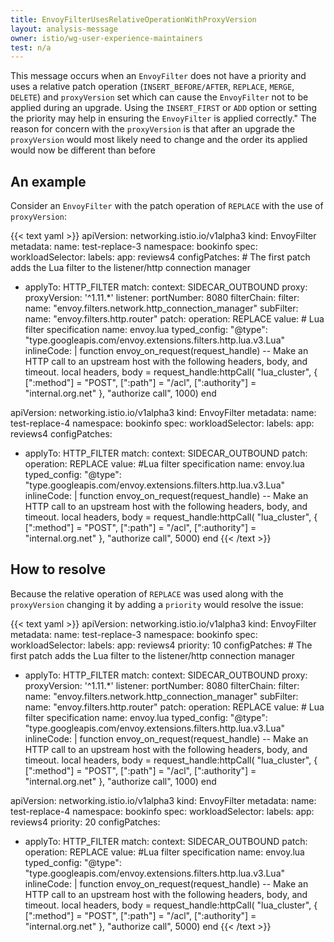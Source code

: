 ```yaml
---
title: EnvoyFilterUsesRelativeOperationWithProxyVersion
layout: analysis-message
owner: istio/wg-user-experience-maintainers
test: n/a
---
```


This message occurs when an `EnvoyFilter` does not have a priority and uses a relative patch operation (`INSERT_BEFORE/AFTER`, `REPLACE`, `MERGE`, `DELETE`) and `proxyVersion` set which can cause the `EnvoyFilter` not to be applied during an upgrade. Using the `INSERT_FIRST` or `ADD` option or setting the priority may help in ensuring the `EnvoyFilter` is applied correctly."  The reason for concern with the `proxyVersion` is that after an upgrade the `proxyVersion` would most likely need to change and the order its applied would now be different than before

## An example

Consider an `EnvoyFilter` with the patch operation of `REPLACE` with the use of `proxyVersion`:

{{< text yaml >}}
apiVersion: networking.istio.io/v1alpha3
kind: EnvoyFilter
metadata:
  name: test-replace-3
  namespace: bookinfo
spec:
  workloadSelector:
    labels:
      app: reviews4
  configPatches:
    # The first patch adds the Lua filter to the listener/http connection manager
  - applyTo: HTTP_FILTER
    match:
      context: SIDECAR_OUTBOUND
      proxy:
        proxyVersion: '^1\.11.*'
      listener:
        portNumber: 8080
        filterChain:
          filter:
            name: "envoy.filters.network.http_connection_manager"
            subFilter:
              name: "envoy.filters.http.router"
    patch:
      operation: REPLACE
      value: # Lua filter specification
       name: envoy.lua
       typed_config:
          "@type": "type.googleapis.com/envoy.extensions.filters.http.lua.v3.Lua"
          inlineCode: |
            function envoy_on_request(request_handle)
              -- Make an HTTP call to an upstream host with the following headers, body, and timeout.
              local headers, body = request_handle:httpCall(
               "lua_cluster",
               {
                [":method"] = "POST",
                [":path"] = "/acl",
                [":authority"] = "internal.org.net"
               },
              "authorize call",
              1000)
            end

apiVersion: networking.istio.io/v1alpha3
kind: EnvoyFilter
metadata:
  name: test-replace-4
  namespace: bookinfo
spec:
  workloadSelector:
    labels:
      app: reviews4
  configPatches:
  - applyTo: HTTP_FILTER
    match:
      context: SIDECAR_OUTBOUND
    patch:
      operation: REPLACE
      value: #Lua filter specification
       name: envoy.lua
       typed_config:
          "@type": "type.googleapis.com/envoy.extensions.filters.http.lua.v3.Lua"
          inlineCode: |
            function envoy_on_request(request_handle)
              -- Make an HTTP call to an upstream host with the following headers, body, and timeout.
              local headers, body = request_handle:httpCall(
               "lua_cluster",
               {
                [":method"] = "POST",
                [":path"] = "/acl",
                [":authority"] = "internal.org.net"
               },
              "authorize call",
              5000)
            end
{{< /text >}}

## How to resolve

Because the relative operation of `REPLACE` was used along with the `proxyVersion` changing it by adding a `priority` would resolve the issue:

{{< text yaml >}}
apiVersion: networking.istio.io/v1alpha3
kind: EnvoyFilter
metadata:
  name: test-replace-3
  namespace: bookinfo
spec:
  workloadSelector:
    labels:
      app: reviews4
  priority: 10
  configPatches:
    # The first patch adds the Lua filter to the listener/http connection manager
  - applyTo: HTTP_FILTER
    match:
      context: SIDECAR_OUTBOUND
      proxy:
        proxyVersion: '^1\.11.*'
      listener:
        portNumber: 8080
        filterChain:
          filter:
            name: "envoy.filters.network.http_connection_manager"
            subFilter:
              name: "envoy.filters.http.router"
    patch:
      operation: REPLACE
      value: # Lua filter specification
       name: envoy.lua
       typed_config:
          "@type": "type.googleapis.com/envoy.extensions.filters.http.lua.v3.Lua"
          inlineCode: |
            function envoy_on_request(request_handle)
              -- Make an HTTP call to an upstream host with the following headers, body, and timeout.
              local headers, body = request_handle:httpCall(
               "lua_cluster",
               {
                [":method"] = "POST",
                [":path"] = "/acl",
                [":authority"] = "internal.org.net"
               },
              "authorize call",
              1000)
            end

apiVersion: networking.istio.io/v1alpha3
kind: EnvoyFilter
metadata:
  name: test-replace-4
  namespace: bookinfo
spec:
  workloadSelector:
    labels:
      app: reviews4
  priority: 20
  configPatches:
  - applyTo: HTTP_FILTER
    match:
      context: SIDECAR_OUTBOUND
    patch:
      operation: REPLACE
      value: #Lua filter specification
       name: envoy.lua
       typed_config:
          "@type": "type.googleapis.com/envoy.extensions.filters.http.lua.v3.Lua"
          inlineCode: |
            function envoy_on_request(request_handle)
              -- Make an HTTP call to an upstream host with the following headers, body, and timeout.
              local headers, body = request_handle:httpCall(
               "lua_cluster",
               {
                [":method"] = "POST",
                [":path"] = "/acl",
                [":authority"] = "internal.org.net"
               },
              "authorize call",
              5000)
            end
{{< /text >}}


